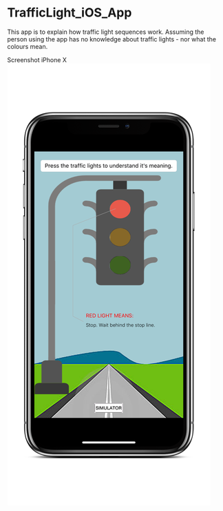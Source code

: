 # TrafficLight_iOS_App

This app is to explain how traffic light sequences work. Assuming the person using the app has no knowledge about traffic lights - nor what the colours mean. 

Screenshot iPhone X 
![Traffic Light App Screenshot iPhone X](https://github.com/sergioblancoo/TrafficLight_iOS_App/blob/master/TrafficLight_iOS_App_Screenshot.PNG)
